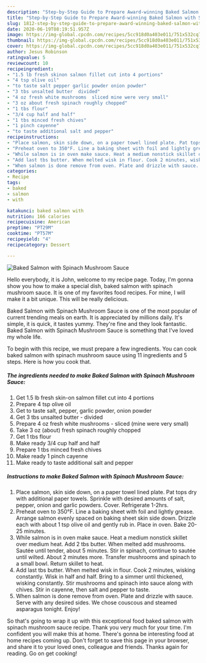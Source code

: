 ```yaml
---
description: "Step-by-Step Guide to Prepare Award-winning Baked Salmon with Spinach Mushroom Sauce"
title: "Step-by-Step Guide to Prepare Award-winning Baked Salmon with Spinach Mushroom Sauce"
slug: 1812-step-by-step-guide-to-prepare-award-winning-baked-salmon-with-spinach-mushroom-sauce
date: 2020-06-19T08:19:51.957Z
image: https://img-global.cpcdn.com/recipes/5cc918d0a403e011/751x532cq70/baked-salmon-with-spinach-mushroom-sauce-recipe-main-photo.jpg
thumbnail: https://img-global.cpcdn.com/recipes/5cc918d0a403e011/751x532cq70/baked-salmon-with-spinach-mushroom-sauce-recipe-main-photo.jpg
cover: https://img-global.cpcdn.com/recipes/5cc918d0a403e011/751x532cq70/baked-salmon-with-spinach-mushroom-sauce-recipe-main-photo.jpg
author: Jesus Robinson
ratingvalue: 5
reviewcount: 10
recipeingredient:
- "1.5 lb fresh skinon salmon fillet cut into 4 portions"
- "4 tsp olive oil"
- "to taste salt pepper garlic powder onion powder"
- "3 tbs unsalted butter  divided"
- "4 oz fresh white mushrooms  sliced mine were very small"
- "3 oz about fresh spinach roughly chopped"
- "1 tbs flour"
- "3/4 cup half and half"
- "1 tbs minced fresh chives"
- "1 pinch cayenne"
- "to taste additional salt and pepper"
recipeinstructions:
- "Place salmon, skin side down, on a paper towel lined plate. Pat tops dry with additional paper towels. Sprinkle with desired amounts of salt, pepper, onion and garlic powders. Cover. Refrigerate 1-2hrs."
- "Preheat oven to 350°F. Line a baking sheet with foil and lightly grease. Arrange salmon evenly spaced on baking sheet skin side down. Drizzle each with about 1 tsp olive oil and gently rub in. Place in oven. Bake 20-25 minutes."
- "While salmon is in oven make sauce. Heat a medium nonstick skillet over medium heat. Add 2 tbs butter. When melted add mushrooms. Sautée until tender, about 5 minutes. Stir in spinach, continue to sautée until wilted. About 2 minutes more. Transfer mushrooms and spinach to a small bowl. Return skillet to heat."
- "Add last tbs butter. When melted wisk in flour. Cook 2 minutes, wisking constantly. Wisk in half and half. Bring to a simmer until thickened, wisking constantly. Stir mushrooms and spinach into sauce along with chives. Stir in cayenne, then salt and pepper to taste."
- "When salmon is done remove from oven. Plate and drizzle with sauce. Serve with any desired sides. We chose couscous and steamed asparagus tonight. Enjoy!"
categories:
- Recipe
tags:
- baked
- salmon
- with

katakunci: baked salmon with 
nutrition: 166 calories
recipecuisine: American
preptime: "PT29M"
cooktime: "PT57M"
recipeyield: "4"
recipecategory: Dessert

---
```



![Baked Salmon with Spinach Mushroom Sauce](https://img-global.cpcdn.com/recipes/5cc918d0a403e011/751x532cq70/baked-salmon-with-spinach-mushroom-sauce-recipe-main-photo.jpg)

Hello everybody, it is John, welcome to my recipe page. Today, I'm gonna show you how to make a special dish, baked salmon with spinach mushroom sauce. It is one of my favorites food recipes. For mine, I will make it a bit unique. This will be really delicious.

Baked Salmon with Spinach Mushroom Sauce is one of the most popular of current trending meals on earth. It is appreciated by millions daily. It's simple, it is quick, it tastes yummy. They're fine and they look fantastic. Baked Salmon with Spinach Mushroom Sauce is something that I've loved my whole life.




To begin with this recipe, we must prepare a few ingredients. You can cook baked salmon with spinach mushroom sauce using 11 ingredients and 5 steps. Here is how you cook that.

<!--inarticleads1-->

##### The ingredients needed to make Baked Salmon with Spinach Mushroom Sauce:

1. Get 1.5 lb fresh skin-on salmon fillet cut into 4 portions
1. Prepare 4 tsp olive oil
1. Get to taste salt, pepper, garlic powder, onion powder
1. Get 3 tbs unsalted butter - divided
1. Prepare 4 oz fresh white mushrooms - sliced (mine were very small)
1. Take 3 oz (about) fresh spinach roughly chopped
1. Get 1 tbs flour
1. Make ready 3/4 cup half and half
1. Prepare 1 tbs minced fresh chives
1. Make ready 1 pinch cayenne
1. Make ready to taste additional salt and pepper




<!--inarticleads2-->

##### Instructions to make Baked Salmon with Spinach Mushroom Sauce:

1. Place salmon, skin side down, on a paper towel lined plate. Pat tops dry with additional paper towels. Sprinkle with desired amounts of salt, pepper, onion and garlic powders. Cover. Refrigerate 1-2hrs.
1. Preheat oven to 350°F. Line a baking sheet with foil and lightly grease. Arrange salmon evenly spaced on baking sheet skin side down. Drizzle each with about 1 tsp olive oil and gently rub in. Place in oven. Bake 20-25 minutes.
1. While salmon is in oven make sauce. Heat a medium nonstick skillet over medium heat. Add 2 tbs butter. When melted add mushrooms. Sautée until tender, about 5 minutes. Stir in spinach, continue to sautée until wilted. About 2 minutes more. Transfer mushrooms and spinach to a small bowl. Return skillet to heat.
1. Add last tbs butter. When melted wisk in flour. Cook 2 minutes, wisking constantly. Wisk in half and half. Bring to a simmer until thickened, wisking constantly. Stir mushrooms and spinach into sauce along with chives. Stir in cayenne, then salt and pepper to taste.
1. When salmon is done remove from oven. Plate and drizzle with sauce. Serve with any desired sides. We chose couscous and steamed asparagus tonight. Enjoy!




So that's going to wrap it up with this exceptional food baked salmon with spinach mushroom sauce recipe. Thank you very much for your time. I'm confident you will make this at home. There's gonna be interesting food at home recipes coming up. Don't forget to save this page in your browser, and share it to your loved ones, colleague and friends. Thanks again for reading. Go on get cooking!
